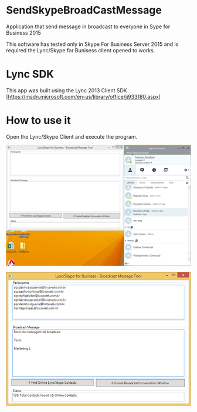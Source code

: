 # SendSkypeBroadCastMessage

Application that send message in broadcast to everyone in Sype for Business 2015

This software has tested only in Skype For Business Server 2015 and is required the Lync/Skype for Bunisess client opened to works.

# Lync SDK

This app was built using the Lync 2013 Client SDK [https://msdn.microsoft.com/en-us/library/office/jj933180.aspx]

# How to use it

Open the Lync/Skype Client and execute the program.

![Img1](https://github.com/fzavalloni/SendSkypeBroadCastMessage/blob/master/img/broadcastmessage1.png)

![Img2](https://github.com/fzavalloni/SendSkypeBroadCastMessage/blob/master/img/broadcastmessage2.png)



